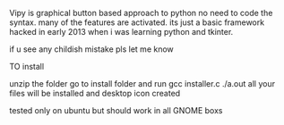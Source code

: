 Vipy is graphical button based approach to python no need to code the syntax.
many of the features are activated.
its just a basic framework hacked in early 2013 when i was learning python and tkinter.

if u see any childish mistake pls let me know



TO install


unzip the folder 
go to install folder 
and run
gcc installer.c
./a.out 
all your files will be installed and desktop icon created




tested only on ubuntu but should work in all GNOME boxs
